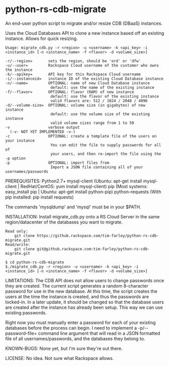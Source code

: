 python-rs-cdb-migrate
=====================

An end-user python script to migrate and/or resize CDB (DBaaS) instances.

Uses the Cloud Databases API to clone a new instance based off an existing instance. Allows for quick resizing.

    Usage: migrate_cdb.py -r <region> -u <username> -k <api_key> -i <instance_id> [-n <instance_name> -f <flavor> -d <volume_size>]

    -r/--region=       sets the region, should be 'ord' or 'dfw'
    -u/--user=         Rackspace Cloud username of the customer who owns the instance
    -k/--apikey=       API key for this Rackspace Cloud username
    -i/--instanceid=   instance ID of the existing Cloud Database instance
    -n/--name=         OPTIONAL: name of new Cloud Database instance
                        default: use the name of the existing instance
    -f/--flavor=       OPTIONAL: flavor (RAM) of new instance
                        default: use the flavor of the existing instance
                        valid flavors are: 512 / 1024 / 2048 / 4096
    -d/--volume-size=  OPTIONAL: volume size (in gigabytes) of new instance
                        default: use the volume size of the existing instance
                        valid volume sizes range from 1 to 50
    -v                 verbose output
      (-v- NOT YET IMPLEMENTED -v-)
    -c                 OPTIONAL: create a template file of the users on your instance
                        You can edit the file to supply passwords for all of
                        your users, and then re-import the file using the -p option
    -p                 OPTIONAL: import files from 
                        Import a JSON file containing all of your usernames/passwords
                        
PREREQUISITES:
Python2.7+
mysql-client (Ubuntu: apt-get install mysql-client | RedHat/CentOS: yum install mysql-client)
pip (Most systems: easy_install pip | Ubuntu: apt-get install python-pip)
python-requests (With pip installed: pip install requests)

The commands 'mysqldump' and 'mysql' must be in your $PATH.

INSTALLATION:
Install migrate_cdb.py onto a RS Cloud Server in the same region/datacenter of the databases you want to migrate.

    Read only:
        git clone https://github.rackspace.com/tim-farley/python-rs-cdb-migrate.git
    Read/write:
        git clone git@github.rackspace.com:tim-farley/python-rs-cdb-migrate.git

    $ cd python-rs-cdb-migrate
    $./migrate_cdb.py -r <region> -u <username> -k <api_key> -i <instance_id> [-n <instance_name> -f <flavor> -d <volume_size>]

LIMITATIONS:
The CDB API does not allow users to change passwords once they are created. The current script generates a
random 8-character password for use in the new database. At this time, the script creates the users at the time
the instance is created, and thus the passwords are locked-in. In a later update, it should be changed so that the
database users are created after the instance has already been setup. This way we can use existing passwords.

Right now you must manually enter a password for each of your existing databases before the process can begin.
I need to implement a -p/--password-file= command line argument that will read in a JSON formatted file of all usernames/passwords,
and the databases they belong to.

KNOWN-BUGS:
None yet, but I'm sure they're out there.

LICENSE:
No idea. Not sure what Rackspace allows.